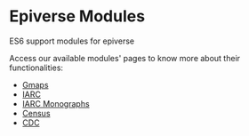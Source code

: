 # Epiverse Modules
ES6 support modules for epiverse

Access our available modules' pages to know more about their functionalities:
- [Gmaps](https://epiverse.github.io/modules/gmaps/)
- [IARC](https://epiverse.github.io/modules/iarc/)
- [IARC Monographs](https://epiverse.github.io/modules/iarc-monographs/)
- [Census](https://epiverse.github.io/modules/census/)
- [CDC](https://epiverse.github.io/modules/cdc/)
